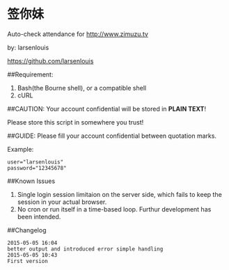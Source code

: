 # 签你妹
Auto-check attendance for http://www.zimuzu.tv

by: larsenlouis

https://github.com/larsenlouis

##Requirement:
1. Bash(the Bourne shell), or a compatible shell
2. cURL

##CAUTION:
Your account confidential will be stored in **PLAIN TEXT**!

Please store this script in somewhere you trust!

##GUIDE:
Please fill your account confidential between quotation marks.

Example:

    user="larsenlouis"
    password="12345678"

##Known Issues
1. Single login session limitaion on the server side, which fails to keep the session in your actual browser.
2. No cron or run itself in a time-based loop. Furthur development has been intended.

##Changelog

	2015-05-05 16:04
	better output and introduced error simple handling
	2015-05-05 10:43
	First version